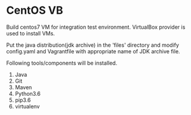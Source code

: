 CentOS VB
=========

Build centos7 VM for integration test environment. VirtualBox provider is used to install VMs.

Put the java distribution(jdk archive) in the 'files' directory and modify config.yaml and Vagrantfile with appropriate name of JDK archive file.

Following tools/components will be installed.
1. Java
2. Git
3. Maven
4. Python3.6
5. pip3.6
6. virtualenv

